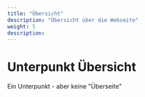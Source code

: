 ```yaml
---
title: "Übersicht"
description: "Übersicht über die Webseite"
weight: 5
description: 
---
```


# Unterpunkt Übersicht

Ein Unterpunkt - aber keine "Überseite"
